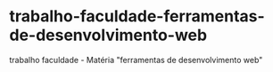 # trabalho-faculdade-ferramentas-de-desenvolvimento-web
trabalho faculdade - Matéria "ferramentas de desenvolvimento web"
